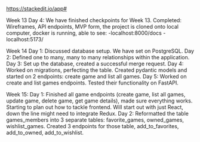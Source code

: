 https://stackedit.io/app#

Week 13
Day 4:
We have finished checkpoints for Week 13. Completed: Wireframes, API endpoints, MVP form, the project is cloned onto local computer, docker is running, able to see:
-localhost:8000/docs
-localhost:5173/

Week 14
Day 1: Discussed database setup. We have set on PostgreSQL.
Day 2: Defined one to many, many to many relationships within the application.
Day 3: Set up the database, created a successful merge request.
Day 4: Worked on migrations, perfecting the table. Created pydantic models and started on 2 endpoints: create game and list all games.
Day 5: Worked on create and list games endpoints. Tested their functionality on FastAPI.

Week 15:
Day 1: Finished all game endpoints (create game, list all games, update game, delete game, get game details), made sure everything works. Starting to plan out how to tackle frontend. Will start out with just React, down the line might need to integrate Redux.
Day 2: Reformatted the table games_members into 3 separate tables: favorite_games, owned_games, wishlist_games. Created 3 endpoints for those table, add_to_favorites, add_to_owned, add_to_wishlist.
